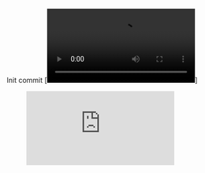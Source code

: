 Init commit
[![](http://llc.stat.purdue.edu/2014/41600/videos/prob1201.mp4)]

<figure class="video_container">
  <iframe src="http://llc.stat.purdue.edu/2014/41600/videos/prob1201.mp4" frameborder="0" allowfullscreen="true"> </iframe>
</figure>

